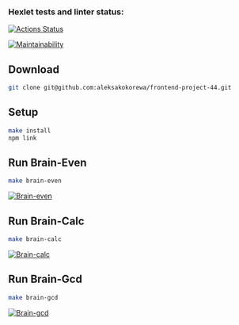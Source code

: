 ### Hexlet tests and linter status:
[![Actions Status](https://github.com/aleksakokorewa/frontend-project-44/workflows/hexlet-check/badge.svg)](https://github.com/aleksakokorewa/frontend-project-44/actions)

[![Maintainability](https://api.codeclimate.com/v1/badges/529fc931386c89928730/maintainability)](https://codeclimate.com/github/aleksakokorewa/frontend-project-44/maintainability)

## Download

```bash
git clone git@github.com:aleksakokorewa/frontend-project-44.git
```

## Setup

```bash
make install
npm link
```

## Run Brain-Even

```bash
make brain-even
```

[![Brain-even](https://asciinema.org/a/gil2VAjJmdUAwbloGx6eh4TRu.svg)](https://asciinema.org/a/gil2VAjJmdUAwbloGx6eh4TRu)

## Run Brain-Calc

```bash
make brain-calc
```

[![Brain-calc](https://asciinema.org/a/X32HiKeMtaqSrHCLpFoqBATpm.svg)](https://asciinema.org/a/X32HiKeMtaqSrHCLpFoqBATpm)

## Run Brain-Gcd

```bash
make brain-gcd
```

[![Brain-gcd](https://asciinema.org/a/WU6nbB4gH7nDufBMNGD9HsrND.svg)](https://asciinema.org/a/WU6nbB4gH7nDufBMNGD9HsrND)